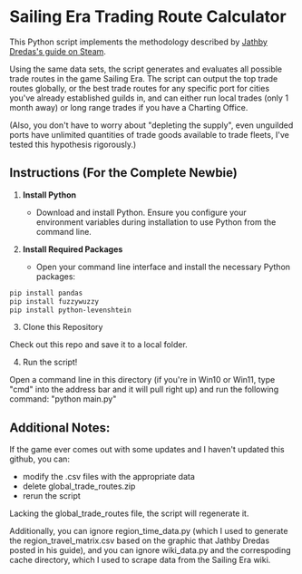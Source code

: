 # Sailing Era Trading Route Calculator

This Python script implements the methodology described by [Jathby Dredas's guide on Steam](https://steamcommunity.com/sharedfiles/filedetails/?id=2983784638).

Using the same data sets, the script generates and evaluates all possible trade routes in the game Sailing Era. The script can output the top trade routes globally, or the best trade routes for any specific port for cities you've already established guilds in, and can either run local trades (only 1 month away) or long range trades if you have a Charting Office.

(Also, you don't have to worry about "depleting the supply", even unguilded ports have unlimited quantities of trade goods available to trade fleets, I've tested this hypothesis rigorously.)

## Instructions (For the Complete Newbie)

1. **Install Python**
   - Download and install Python. Ensure you configure your environment variables during installation to use Python from the command line.

2. **Install Required Packages**
   - Open your command line interface and install the necessary Python packages:

```bash
pip install pandas
pip install fuzzywuzzy
pip install python-levenshtein
```

3. Clone this Repository

Check out this repo and save it to a local folder.

4. Run the script!

Open a command line in this directory (if you're in Win10 or Win11, type "cmd" into the address bar and it will pull right up) and run the following command: "python main.py"

## Additional Notes:

If the game ever comes out with some updates and I haven't updated this github, you can:
- modify the .csv files with the appropriate data
- delete global_trade_routes.zip
- rerun the script

Lacking the global_trade_routes file, the script will regenerate it.

Additionally, you can ignore region_time_data.py (which I used to generate the region_travel_matrix.csv based on the graphic that Jathby Dredas posted in his guide), and you can ignore wiki_data.py and the correspoding cache directory, which I used to scrape data from the Sailing Era wiki.